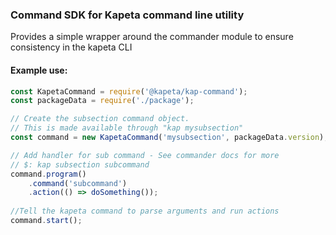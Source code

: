 ### Command SDK for Kapeta command line utility

Provides a simple wrapper around the commander module to ensure consistency
in the kapeta CLI

#### Example use:
```javascript
const KapetaCommand = require('@kapeta/kap-command');
const packageData = require('./package');

// Create the subsection command object.
// This is made available through "kap mysubsection"
const command = new KapetaCommand('mysubsection', packageData.version);

// Add handler for sub command - See commander docs for more
// $: kap subsection subcommand
command.program()
    .command('subcommand')  
    .action(() => doSomething());
                
//Tell the kapeta command to parse arguments and run actions
command.start();
``` 
